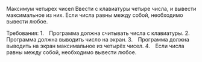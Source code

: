 Максимум четырех чисел
Ввести с клавиатуры четыре числа, и вывести максимальное из них.
Если числа равны между собой, необходимо вывести любое.


Требования:
1. Программа должна считывать числа c клавиатуры.
2. Программа должна выводить число на экран.
3. Программа должна выводить на экран максимальное из четырёх чисел.
4. Если числа равны между собой, необходимо вывести любое.